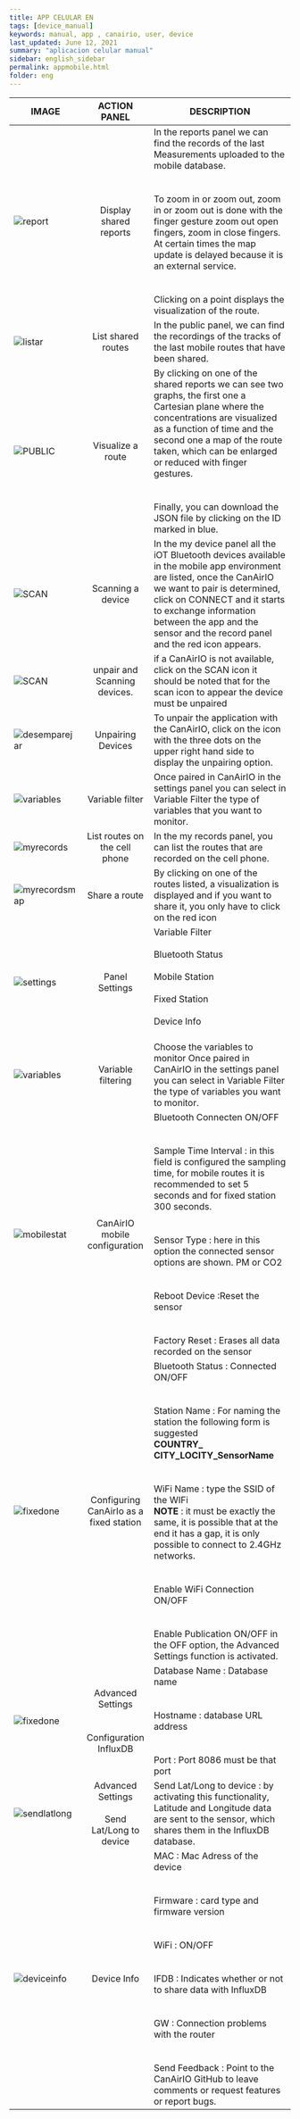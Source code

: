 ```yaml
---
title: APP CELULAR EN
tags: [device_manual]
keywords: manual, app , canairio, user, device
last_updated: June 12, 2021
summary: "aplicacion celular manual"
sidebar: english_sidebar
permalink: appmobile.html
folder: eng
---
```


| IMAGE           | ACTION PANEL         | DESCRIPTION     |
| ---------------- |:----------------:| -----------|
| ![report](https://github.com/kike-canaries/docs/blob/canaircore/images/app_canairio_reports.jpg?raw=true)         | Display shared reports |      In the reports panel we can find the records of the last Measurements uploaded to the mobile database. <br><br><br>To zoom in or zoom out, zoom in or zoom out is done with the finger gesture zoom out open fingers, zoom in close fingers. At certain times the map update is delayed because it is an external service.<br><br><br>Clicking on a point displays the visualization of the route. |
| ![listar](https://github.com/kike-canaries/docs/blob/canaircore/images/app_canairio_public.jpg?raw=true)         | List shared routes      |          In the public panel, we can find the recordings of the tracks of the last mobile routes that have been shared.|
| ![PUBLIC](https://github.com/kike-canaries/docs/blob/main/images/app_canairio_public_map.jpg?raw=true)    | Visualize a route     | By clicking on one of the shared reports we can see two graphs, the first one a Cartesian plane where the concentrations are visualized as a function of time and the second one a map of the route taken, which can be enlarged or reduced with finger gestures.<br><br><br> Finally, you can download the JSON file by clicking on the ID marked in blue.  |
| ![SCAN](https://github.com/kike-canaries/docs/blob/canaircore/images/app_canairio_mydevice_scan.jpg?raw=true)    | Scanning a device     | In the my device panel all the iOT Bluetooth devices available in the mobile app environment are listed, once the CanAirIO we want to pair is determined, click on CONNECT and it starts to exchange information between the app and the sensor and the record panel and the red icon appears.         |
|![SCAN](https://github.com/kike-canaries/docs/blob/main/images/app_canairio_mydevice_scan.jpg?raw=true)|unpair and Scanning devices.|if a CanAirIO is not available, click on the SCAN icon it should be noted that for the scan icon to appear the device must be unpaired|
|![desemparejar](https://github.com/kike-canaries/docs/blob/main/images/app_canairio_mydevice_unpair.jpg?raw=true)|Unpairing Devices|To unpair the application with the CanAirIO, click on the icon with the three dots on the upper right hand side to display the unpairing option. |
|![variables](https://github.com/kike-canaries/docs/blob/main/images/app_canairio_mydevice_variables.jpg?raw=true)|Variable filter |Once paired in CanAirIO in the settings panel you can select in Variable Filter the type of variables that you want to monitor.|
|![myrecords](https://github.com/kike-canaries/docs/blob/main/images/app_canairio_myrecords.jpg?raw=true)|List routes on the cell phone|In the my records panel, you can list the routes that are recorded on the cell phone.|
|![myrecordsmap](https://github.com/kike-canaries/docs/blob/main/images/app_canairio_myrecords_map.jpg?raw=true)|Share a route|By clicking on one of the routes listed, a visualization is displayed and if you want to share it, you only have to click on the red icon|
|![settings](https://github.com/kike-canaries/docs/blob/main/images/app_canairio_settings.jpg?raw=true)|Panel Settings |Variable Filter<br><br>  Bluetooth Status<br><br> Mobile Station<br><br> Fixed Station<br><br>Device Info<br><br>|
|![variables](https://github.com/kike-canaries/docs/blob/main/images/app_canairio_mydevice_variables.jpg?raw=true)|Variable filtering |Choose the variables to monitor Once paired in CanAirIO in the settings panel you can select in Variable Filter the type of variables you want to monitor.|
|![mobilestat](https://github.com/kike-canaries/docs/blob/main/images/app_canairio_mobile_station.jpg?raw=true)|CanAirIO mobile configuration|Bluetooth Connecten ON/OFF<br><br><br>Sample Time Interval : in this field is configured the sampling time, for mobile routes it is recommended to set 5 seconds and for fixed station 300 seconds.<br><br><br>Sensor Type : here in this option the connected sensor options are shown. PM or CO2<br><br><br>Reboot Device :Reset the sensor <br><br><br>Factory Reset : Erases all data recorded on the sensor|
|![fixedone](https://github.com/kike-canaries/docs/blob/main/images/app_canairio_fixed_station_one.jpg?raw=true)|Configuring CanAirIo as a fixed station|Bluetooth Status : Connected ON/OFF<br><br><br>Station Name : For naming the station the following form is suggested<br>**COUNTRY_ CITY_LOCITY_SensorName** <br><br><br>WiFi Name : type the SSID of the WIFi <br>**NOTE** : it must be exactly the same, it is possible that at the end it has a gap, it is only possible to connect to 2.4GHz networks.<br><br><br> Enable WiFi Connection ON/OFF<br><br><br>Enable Publication ON/OFF in the OFF option, the Advanced Settings function is activated.|
|![fixedone](https://github.com/kike-canaries/docs/blob/main/images/app_canairio_fixed_station_influx.jpg?raw=true)|Advanced Settings<br><br><br>Configuration InfluxDB|Database Name : Database name<br><br><br>Hostname : database URL address<br><br><br>Port : Port 8086 must be that port|
|![sendlatlong](https://raw.githubusercontent.com/kike-canaries/docs/49f614b6082d61554334ed3c97f831e0e1c0224f/images/app_canairio_set_lat_long.jpg)|Advanced Settings<br><br>Send Lat/Long to device|Send Lat/Long to device : by activating this functionality, Latitude and Longitude data are sent to the sensor, which shares them in the InfluxDB database.|
|![deviceinfo](https://github.com/kike-canaries/docs/blob/main/images/app_canairio_deviceinfo.jpg?raw=true)|Device Info|MAC : Mac Adress of the device<br><br><br>Firmware : card type and firmware version<br><br><br> WiFi : ON/OFF<br><br><br>IFDB : Indicates whether or not to share data with InfluxDB<br><br><br>GW : Connection problems with the router<br><br><br>Send Feedback : Point to the CanAirIO GitHub to leave comments or request features or report bugs.  |
